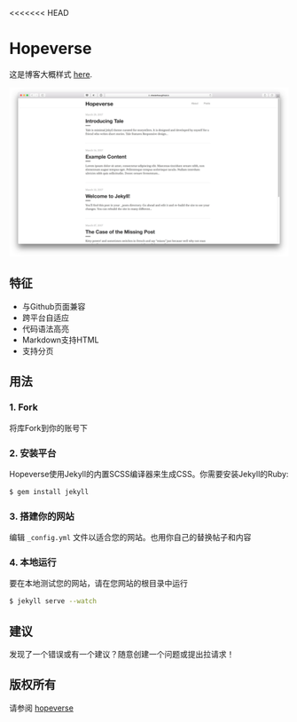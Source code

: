 <<<<<<< HEAD
# Hopeverse
这是博客大概样式 [here](https://liutianzhu.me).

![hopeverse screenshot](/images/posts/jekyll/hope.jpg)

## 特征
- 与Github页面兼容
- 跨平台自适应
- 代码语法高亮
- Markdown支持HTML
- 支持分页

## 用法
### 1. Fork
将库Fork到你的账号下

### 2. 安装平台
Hopeverse使用Jekyll的内置SCSS编译器来生成CSS。你需要安装Jekyll的Ruby:

```bash
$ gem install jekyll
```

### 3. 搭建你的网站
编辑 `_config.yml` 文件以适合您的网站。也用你自己的替换帖子和内容

### 4. 本地运行
要在本地测试您的网站，请在您网站的根目录中运行

```bash
$ jekyll serve --watch
```


## 建议

发现了一个错误或有一个建议？随意创建一个问题或提出拉请求！

## 版权所有

请参阅 [hopeverse](https://liutianzhu.me)